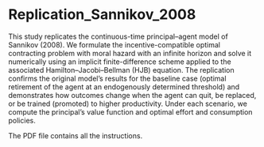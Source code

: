 # Replication_Sannikov_2008

This study replicates the continuous-time principal–agent model of Sannikov (2008). We formulate the incentive-compatible optimal contracting problem with moral hazard with an infinite horizon and solve it numerically using an implicit finite-difference scheme applied to the associated Hamilton–Jacobi–Bellman (HJB) equation. The replication confirms the original model’s results for the baseline case (optimal retirement of the agent at an endogenously determined threshold) and demonstrates how outcomes change when the agent can quit, be replaced, or be trained (promoted) to higher productivity. Under each scenario, we compute the principal’s value function and optimal effort and consumption policies.

The PDF file contains all the instructions.
